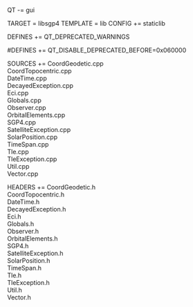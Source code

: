 QT       -= gui

TARGET = libsgp4
TEMPLATE = lib
CONFIG += staticlib

DEFINES += QT_DEPRECATED_WARNINGS

#DEFINES += QT_DISABLE_DEPRECATED_BEFORE=0x060000

SOURCES += CoordGeodetic.cpp      \
    	   CoordTopocentric.cpp   \
    	   DateTime.cpp           \
    	   DecayedException.cpp   \
    	   Eci.cpp                \
    	   Globals.cpp            \
    	   Observer.cpp           \
    	   OrbitalElements.cpp    \
    	   SGP4.cpp               \
    	   SatelliteException.cpp \
    	   SolarPosition.cpp      \
    	   TimeSpan.cpp           \
    	   Tle.cpp                \
    	   TleException.cpp       \
    	   Util.cpp               \
    	   Vector.cpp       

HEADERS += CoordGeodetic.h      \
    	   CoordTopocentric.h   \
    	   DateTime.h           \
    	   DecayedException.h   \
    	   Eci.h                \
           Globals.h            \
    	   Observer.h           \
    	   OrbitalElements.h    \
    	   SGP4.h               \
    	   SatelliteException.h \
    	   SolarPosition.h      \
    	   TimeSpan.h           \
    	   Tle.h                \
    	   TleException.h       \
    	   Util.h               \
Vector.h
